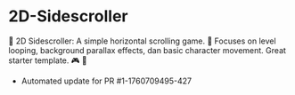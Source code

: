 # 2D-Sidescroller
🔄 2D Sidescroller: A simple horizontal scrolling game. 🏃 Focuses on level looping, background parallax effects, dan basic character movement. Great starter template. 🎮 🍄


- Automated update for PR #1-1760709495-427